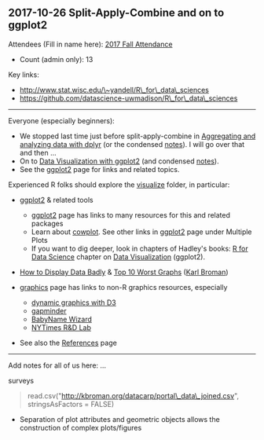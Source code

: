 ## 2017-10-26 Split-Apply-Combine and on to ggplot2

Attendees (Fill in name here): [2017 Fall Attendance](https://docs.google.com/spreadsheets/d/1JupVleXdS1lj_h1N2x4TfLVjgQfU_LPrw2OHZvXXgAs)

-   Count (admin only): 13

Key links:

- <http://www.stat.wisc.edu/\~yandell/R\_for\_data\_sciences>
- <https://github.com/datascience-uwmadison/R\_for\_data\_sciences>

* * * * *

Everyone (especially beginners):

-   We stopped last time just before split-apply-combine in [Aggregating
    and analyzing data with dplyr](http://kbroman.org/datacarpentry_R_2017-01-10/02-dplyr.html) (or
    the condensed [notes](=http://kbroman.org/datacarpentry_R_2017-01-10/02-notes.html)).
    I will go over that and then ...
-   On to [Data Visualization with ggplot2](http://kbroman.org/datacarpentry_R_2017-01-10/03-ggplot2.html) (and condensed [notes](http://kbroman.org/datacarpentry_R_2017-01-10/03-notes.html)).
-   See the [ggplot2](=https://github.com/datascience-uwmadison/R_for_data_sciences/blob/master/visualize/ggplot2.Rmd) page for links and related topics.

Experienced R folks should explore the
[visualize](https://github.com/datascience-uwmadison/R_for_data_sciences/tree/master/visualize) folder,
in particular:

-   [ggplot2](https://github.com/datascience-uwmadison/R_for_data_sciences/blob/master/visualize/ggplot2.Rmd) & related tools

    +   [ggplot2](https://github.com/datascience-uwmadison/R_for_data_sciences/blob/master/visualize/ggplot2.Rmd) page has links to many resources for this and related packages
    +   Learn about [cowplot](https://cran.r-project.org/web/packages/cowplot/vignettes/introduction.html).
    See other links in [ggplot2](https://github.com/datascience-uwmadison/R_for_data_sciences/blob/master/visualize/ggplot2.Rmd) page under Multiple Plots
    +   If you want to dig deeper, look in chapters of Hadley's books: [R for Data Science](http://r4ds.had.co.nz) chapter
    on [Data Visualization](http://r4ds.had.co.nz/data-visualisation.html) (ggplot2).

-   [How to Display Data Badly](http://www.biostat.wisc.edu/%257Ekbroman/presentations/graphs_uwpath2012.pptx) & [Top 10 Worst Graphs](http://www.biostat.wisc.edu/%257Ekbroman/topten_worstgraphs/) ([Karl Broman](http://www.biostat.wisc.edu/%257Ekbroman/presentations))
-   [graphics](https://github.com/datascience-uwmadison/R_for_data_sciences/blob/master/visualize/graphics.md) page has links to non-R graphics resources, especially

    +   [dynamic graphics with D3](https://d3js.org/)
    +   [gapminder](http://www.gapminder.org/)
    +   [BabyName Wizard](http://www.babynamewizard.com/voyager%23prefix%3D%26sw%3Dboth%26exact%3Dfalse)
    +   [NYTimes R&D Lab](http://nytlabs.com/)

-   See also the [References](https://github.com/datascience-uwmadison/R_for_data_sciences/blob/master/reference.md) page

* * * * *

Add notes for all of us here: …

surveys
> read.csv("http://kbroman.org/datacarp/portal\_data\_joined.csv", stringsAsFactors = FALSE)

-   Separation of plot attributes and geometric objects allows the
    construction of complex plots/figures


